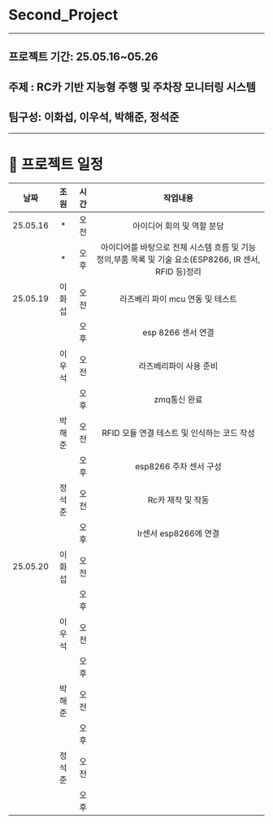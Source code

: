 # Second_Project

------------------------------------------------------------
## 프로젝트 기간: 25.05.16~05.26
## 주제 : RC카 기반 지능형 주행 및 주차장 모니터링 시스템
## 팀구성: 이화섭, 이우석, 박해준, 정석준

-------------------------------------------------------
# 📅 프로젝트 일정
|날짜|조원|시간|작업내용|
|:---:|:---:|:---:|:---:|
|25.05.16|*|오전|아이디어 회의 및 역할 분담|
||*|오후|아이디어를 바탕으로 전체 시스템 흐름 및 기능 정의,부품 목록 및 기술 요소(ESP8266, IR 센서, RFID 등)정리|
|25.05.19|이화섭|오전|라즈베리 파이 mcu 연동 및 테스트|
|||오후|esp 8266 센서 연결|
||이우석|오전|라즈베리파이 사용 준비|
|||오후|zmq통신 완료|
||박해준|오전|RFID 모듈 연결 테스트 및 인식하는 코드 작성|
|||오후|esp8266 주차 센서 구성|
||정석준|오전|Rc카 제작 및 작동|
|||오후|Ir센서 esp8266에 연결|
|25.05.20|이화섭|오전||
|||오후||
||이우석|오전||
|||오후||
||박해준|오전||
|||오후||
||정석준|오전||
|||오후||


